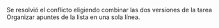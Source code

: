 Se resolvió el conflicto eligiendo combinar las dos versiones de la tarea Organizar apuntes de la lista en una sola línea.
